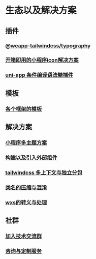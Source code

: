 # 生态以及解决方案

## 插件

### [@weapp-tailwindcss/typography](./community/typography)

### [开箱即用的小程序icon解决方案](./icons)

### [uni-app 条件编译语法糖插件](./quick-start/uni-app-css-macro)

## 模板

### [各个框架的模板](./community/templates)

## 解决方案

### [小程序多主题方案](./quick-start/apply-themes)

### [构建以及引入外部组件](./quick-start/build-or-import-outside-components)

### [tailwindcss 多上下文与独立分包](./quick-start/independent-pkg)

### [类名的压缩与混淆](./mangle)

### [wxs的转义与处理](./quick-start/wxs)

## 社群

### [加入技术交流群](./community/group)

### [咨询与定制服务](./community/consult)
